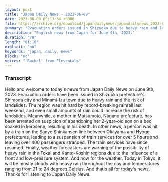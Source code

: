 ```yaml
---
layout: post
title: "Japan Daily News - 2023-06-09"
date: 2023-06-09 09:13:34 +0900
file: https://archive.org/download/japandailynews/japandailynews_2023-06-09.mp3
summary: "Evacuation orders issued in Shizuoka due to heavy rain and landslide risks, Toddler dies after being left on a bed soaked in kerosene, & more…"
description: "English news from Japan for June 9th, 2023."
duration: "70"
length: "01:10"
explicit: "no"
keywords: "japan, daily, news"
block: "no"
voices: "'Rachel' from ElevenLabs"
---
```


### Transcript

Hello and welcome to today's news from Japan Daily News on June 9th, 2023. Evacuation orders have been issued in Shizuoka prefecture's Shimoda city and Minami-Izu town due to heavy rain and the risk of landslides. The region was hit hard by record-breaking rainfall last weekend, and even small amounts of rain could increase the risk of landslides. Meanwhile, a mother in Matsumoto, Nagano prefecture, has been arrested on suspicion of abandoning her 2-year-old son on a bed soaked in kerosene, resulting in his death. In other news, a person was hit by a train on the Sanyo Shinkansen line between Okayama and Hyogo prefectures, leading to a suspension of train services for over 5 hours and leaving over 400 passengers stranded. The train services have since resumed. Finally, weather forecasters are warning of the possibility of heavy rain in the Tokai and Kanto-Koshin regions due to the influence of a front and low-pressure system. And now for the weather. Today in Tokyo, it will be mostly cloudy with heavy rain throughout the day and temperatures ranging from 21 to 24 degrees Celsius.  And that's all for today's news. Thanks for listening to Japan Daily News.
